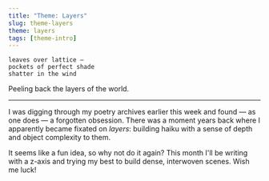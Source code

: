 ```yaml
---
title: "Theme: Layers"
slug: theme-layers
theme: layers
tags: [theme-intro]
---
```


```
leaves over lattice —
pockets of perfect shade
shatter in the wind
```

Peeling back the layers of the world.

<!--more-->

---

I was digging through my poetry archives earlier this week and found — as one does — a forgotten obsession.
There was a moment years back where I apparently became fixated on *layers*: building haiku with a sense of depth and object complexity to them.

It seems like a fun idea, so why not do it again?
This month I'll be writing with a z-axis and trying my best to build dense, interwoven scenes.
Wish me luck!

[1]: /posts/2023/03/an-unchange-in-plans/

